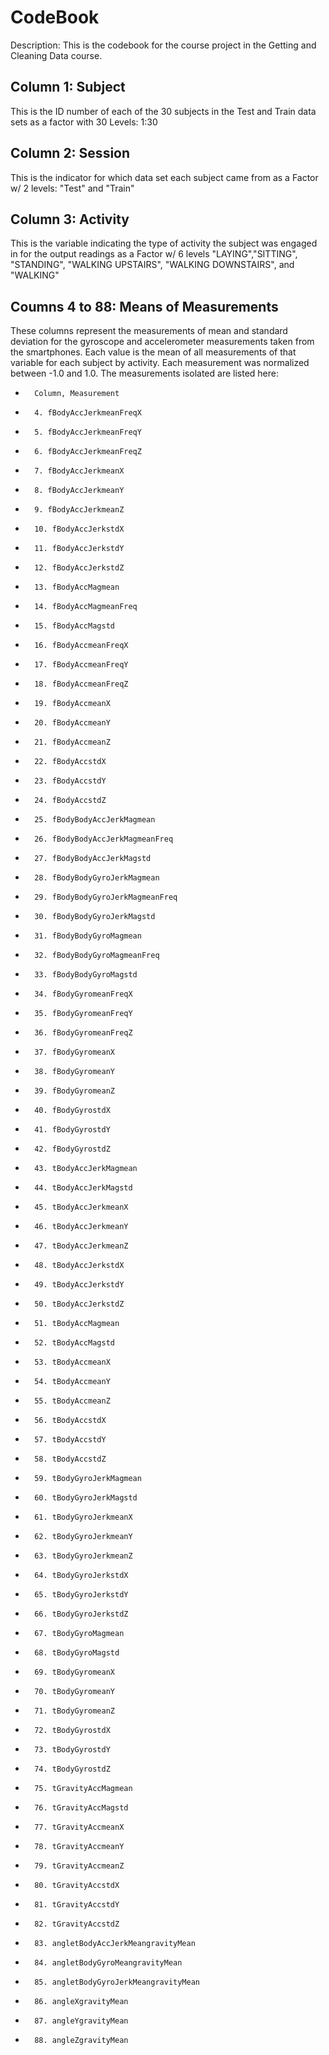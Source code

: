 CodeBook
========================================================

Description: This is the codebook for the course project in the Getting and Cleaning Data course. 

## Column 1: Subject ##
This is the ID number of each of the 30 subjects in the Test and Train data sets as a factor with 30 Levels: 1:30

## Column 2: Session ##
This is the indicator for which data set each subject came from as a Factor w/ 2 levels: "Test" and "Train"

## Column 3: Activity ##
This is the variable indicating the type of activity the subject was engaged in for the output readings as a Factor w/ 6 levels "LAYING","SITTING", "STANDING", "WALKING UPSTAIRS", "WALKING DOWNSTAIRS", and "WALKING"

## Coumns 4 to 88: Means of Measurements ##
These columns represent the measurements of mean and standard deviation for the gyroscope and accelerometer measurements taken from the smartphones. Each value is the mean of all measurements of that variable for each subject by activity. Each measurement was normalized between -1.0 and 1.0. The measurements isolated are listed here: 
*       Column, Measurement
*       4. fBodyAccJerkmeanFreqX
*       5. fBodyAccJerkmeanFreqY
*       6. fBodyAccJerkmeanFreqZ
*       7. fBodyAccJerkmeanX
*       8. fBodyAccJerkmeanY
*       9. fBodyAccJerkmeanZ
*       10. fBodyAccJerkstdX
*       11. fBodyAccJerkstdY
*       12. fBodyAccJerkstdZ
*       13. fBodyAccMagmean
*       14. fBodyAccMagmeanFreq
*       15. fBodyAccMagstd
*       16. fBodyAccmeanFreqX
*       17. fBodyAccmeanFreqY
*       18. fBodyAccmeanFreqZ
*       19. fBodyAccmeanX
*       20. fBodyAccmeanY
*       21. fBodyAccmeanZ
*       22. fBodyAccstdX
*       23. fBodyAccstdY
*       24. fBodyAccstdZ
*       25. fBodyBodyAccJerkMagmean
*       26. fBodyBodyAccJerkMagmeanFreq
*       27. fBodyBodyAccJerkMagstd
*       28. fBodyBodyGyroJerkMagmean
*       29. fBodyBodyGyroJerkMagmeanFreq
*       30. fBodyBodyGyroJerkMagstd
*       31. fBodyBodyGyroMagmean
*       32. fBodyBodyGyroMagmeanFreq
*       33. fBodyBodyGyroMagstd
*       34. fBodyGyromeanFreqX
*       35. fBodyGyromeanFreqY
*       36. fBodyGyromeanFreqZ
*       37. fBodyGyromeanX
*       38. fBodyGyromeanY
*       39. fBodyGyromeanZ
*       40. fBodyGyrostdX
*       41. fBodyGyrostdY
*       42. fBodyGyrostdZ
*       43. tBodyAccJerkMagmean
*       44. tBodyAccJerkMagstd
*       45. tBodyAccJerkmeanX
*       46. tBodyAccJerkmeanY
*       47. tBodyAccJerkmeanZ
*       48. tBodyAccJerkstdX
*       49. tBodyAccJerkstdY
*       50. tBodyAccJerkstdZ
*       51. tBodyAccMagmean
*       52. tBodyAccMagstd
*       53. tBodyAccmeanX
*       54. tBodyAccmeanY
*       55. tBodyAccmeanZ
*       56. tBodyAccstdX
*       57. tBodyAccstdY
*       58. tBodyAccstdZ
*       59. tBodyGyroJerkMagmean
*       60. tBodyGyroJerkMagstd
*       61. tBodyGyroJerkmeanX
*       62. tBodyGyroJerkmeanY
*       63. tBodyGyroJerkmeanZ
*       64. tBodyGyroJerkstdX
*       65. tBodyGyroJerkstdY
*       66. tBodyGyroJerkstdZ
*       67. tBodyGyroMagmean
*       68. tBodyGyroMagstd
*       69. tBodyGyromeanX
*       70. tBodyGyromeanY
*       71. tBodyGyromeanZ
*       72. tBodyGyrostdX
*       73. tBodyGyrostdY
*       74. tBodyGyrostdZ
*       75. tGravityAccMagmean
*       76. tGravityAccMagstd
*       77. tGravityAccmeanX
*       78. tGravityAccmeanY
*       79. tGravityAccmeanZ
*       80. tGravityAccstdX
*       81. tGravityAccstdY
*       82. tGravityAccstdZ
*       83. angletBodyAccJerkMeangravityMean
*       84. angletBodyGyroMeangravityMean
*       85. angletBodyGyroJerkMeangravityMean
*       86. angleXgravityMean
*       87. angleYgravityMean
*       88. angleZgravityMean


